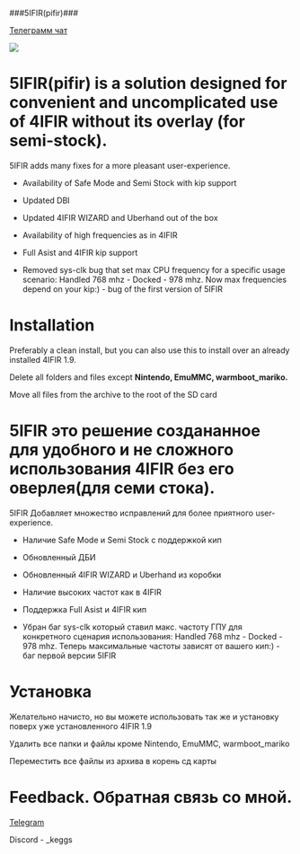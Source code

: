 ###5IFIR(pifir)###

[Телеграмм чат](https://t.me/+J7u71r2HJA4wZDky)

![](https://i.imgur.com/xf7rVd8.png)

# 5IFIR(pifir) is a solution designed for convenient and uncomplicated use of 4IFIR without its overlay (for semi-stock).

5IFIR adds many fixes for a more pleasant user-experience.

* Availability of Safe Mode and Semi Stock with kip support

* Updated DBI

* Updated 4IFIR WIZARD and Uberhand out of the box

* Availability of high frequencies as in 4IFIR 

* Full Asist and 4IFIR kip support

* Removed sys-clk bug that set max CPU frequency for a specific usage scenario: Handled 768 mhz - Docked - 978 mhz. Now max frequencies depend on your kip:) - bug of the first version of 5IFIR

# Installation 

Preferably a clean install, but you can also use this to install over an already installed 4IFIR 1.9.

Delete all folders and files except **Nintendo, EmuMMC, warmboot_mariko.**

Move all files from the archive to the root of the SD card

# 5IFIR это решение создананное для удобного и не сложного использования 4IFIR без его оверлея(для семи стока).

5IFIR Добавляет множество исправлений для более приятного user-experience.

* Наличие Safe Mode и Semi Stock с поддержкой кип

* Обновленный ДБИ

* Обновленный 4IFIR WIZARD и Uberhand из коробки

* Наличие высоких частот как в 4IFIR 

* Поддержка Full Asist и 4IFIR кип

* Убран баг sys-clk который ставил макс. частоту ГПУ для конкретного сценария использования: Handled 768 mhz - Docked - 978 mhz. Теперь максимальные частоты зависят от вашего кип:) - баг первой версии 5IFIR

# Установка 

Желательно начисто, но вы можете использовать так же и установку поверх уже установленного 4IFIR 1.9

Удалить все папки и файлы кроме Nintendo, EmuMMC, warmboot_mariko

Переместить все файлы из архива в корень сд карты



# Feedback. Обратная связь со мной.

[Telegram](https://t.me/k1gsss)

Discord - _keggs
